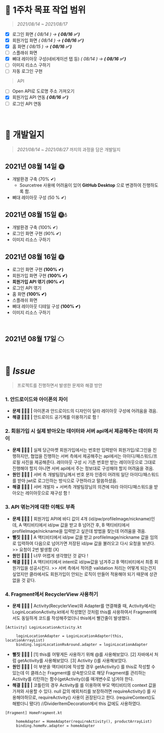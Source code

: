 # 📌 1주차 목표 작업 범위
> _2021/08/14 ~ 2021/08/17_
- [x] 로그인 화면 _( 08/14 )  → **( 08/16 ✅ )**_
- [x] 회원가입 화면 _( 08/14 ) → **( 08/16 ✅ )**_
- [x] 홈 화면 _( 08/15 ) → **( 08/16 ✅ )**_
- [ ] 스플래쉬 화면
- [x] 뼈대 레이아웃 구성(네비게이션 탭 등) _( 08/14 ) → **( 08/16 ✅ )**_
- [ ] 이미지 리소스 구하기 
- [ ] 자동 로그인 구현 
> API
- [ ] Open API로 도로명 주소 가져오기
- [x] 회원가입 API 연동 _**( 08/16 ✅ )**_
- [ ] 로그인 API 연동

<br />

# 📌 개발일지
> _2021/08/14 ~ 2021/08/27_ 까지의 과정을 담은 개발일지 
## 2021년 08월 14일 🌞
- 개발환경 구축 (70% ✔)
  - Sourcetree 사용에 어려움이 있어 **GitHub Desktop** 으로 변경하여 진행하도록 함.
- 뼈대 레이아웃 구성 (50 % ✔)

## 2021년 08월 15일 🌞💧
- 개발환경 구축 (100% ✔)
- 로그인 화면 구현 (90% ✔)
- 이미지 리소스 구하기

## 2021년 08월 16일 🌞
- 로그인 화면 구현 **(100% ✔)**
- 회원가입 화면 구현 **(100% ✔)**
- **회원가입 API 엮기 (90% ✔)**
- 로그인 API 엮기
- 홈 화면 **(100% ✔)**
- 스플래쉬 화면
- 뼈대 레이아웃 디테일 구성 **(100% ✔)**
- 이미지 리소스 구하기

<br />

## 2021년 08월 17일 ☁

<br />

# 📌 _Issue_
> 프로젝트를 진행하면서 발생한 문제와 해결 방안       
### 1. 안드로이드와 아이폰의 차이
  - **문제 🤦🏻‍♀ |** 아이폰과 안드로이드의 디자인이 달라 레이아웃 구성에 어려움을 겪음.
  - **해결 🙆🏻‍♀️ |** 안드로이드 공기계를 이용하기로 함 !

### 2. 회원가입 시 실제 받아오는 데이터와 서버 api에서 제공해주는 데이터 차이
  - **문제 🤦🏻‍♀ |** 실제 당근마켓 회원가입에서는 번호만 입력받아 회원가입/로그인을 진행하지만, 협업을 진행하는 서버 측에서 제공해주는 api에서는 아이디/패스워드/프로필 사진을 제공해준다. 레이아웃 구성 시 기존 번호만 받는 레이아웃으로 그대로 진행해야 할지 아니면 서버 api에서 주는 정보대로 구성해야 할지 어려움을 겪음.
  - **원인 💁🏻‍♀️ |** 서버 측 개발팀장님께서 번호 문자 인증이 어려워 일단 아이디/패스워드를 받아 jwt로 로그인하는 방식으로 구현하라고 말씀하셨음. 
  - **해결 🙆🏻‍♀️ |** 서버 개발자 + 서버측 개발팀장님의 의견에 따라 아이디/패스워드을 받아오는 레이아웃으로 재구성 함 !

### 3. API 엮는거에 대한 이해도 부족
  - **문제 🤦🏻‍♀ |** 회원가입 API에 바디 값이 4개 (id/pw/profileImage/nickname)인데, A 액티비티에서 id/pw 값을 받고 B 넘어간 후, B 액티비티에서 profileImage/nickname을 입력받고 싶은데 방법을 찾는데 어려움을 겪음.
  - **뻘짓 🙅🏻‍♀️ |**  A 액티비티에서 id/pw 값을 받고 profileImage/nickname 값을 임의로 입력하여 다음으로 넘어가면 저장된 id/pw 값을 불러오고 다시 요청을 보낸다. >> 요청이 2번 발생함 (X)
  - **원인 💁🏻‍♀️ |**  너무 어렵게 생각했던 것 같다 !
  - **해결 🙆🏻‍♀️ |**  A 액티비티에서 intent로 id/pw값을 넘겨주고 B 액티비티에서 최종 회원가입을 성공시킨다. >> 서버 측에서 적어준 vaildation 처리는 어떻게 되는건지 싶었지만 클라에서도 회원가입이 안되는 로직이 만들어 적용해야 되기 때문에 상관없을 것 같다.

### 4. Fragment에서 RecyclerView 사용하기
  - **문제 🤦🏻‍♀ |**  Activity(RecyclerView)와 Adapter를 연결해줄 때, Activity에서는 LoginLocationActivity.kt에서 작성했던 것처럼 this를 사용하여서 Fragment에서도 동일하게 코드를 작성해주었더니 this에서 빨간줄이 발생했다.
   ``` 
  [Activity] LoginLocationActivity.kt
   
        loginLocationAdapter = LoginLocationAdapter(this, locationArrayList)
        binding.loginLocationRvAround.adapter = loginLocationAdapter
   ```
  - **뻘짓 🙅🏻‍♀️ |**  [1] this를 어떻게든 사용하기 위해 @를 사용해보았다.   [2] 자바에서 처럼 getActivity를 사용해보았다.    [3] Activity ()를 사용해보았다.
  - **원인 💁🏻‍♀️ |**  이 부분을 액티비티에 작성할 경우 getActivity() 를 this로 작성할 수 있는데 이 클래스는 Fragment를 상속받으므로 해당 Fragment를 관리하는 Activity를 리턴하는 함수(getActivity())를 매개변수로 넘겨야 한다. 
  - **해결 🙆🏻‍♀️ |** 코틀린의 경우 Activity를 를 이용하여 부모 액티비티의 context 값을 가져와 사용할 수 있다. null 값의 예외처리를 보장하려면 requireActivity() 를 사용해야하므로, requireActivity() 사용이 권장된다고 한다. (requireContext()도 해봤더니 됐다!)  //DividerItemDecoration에서 this 값에도 사용하였다. 
   ```
   [Fragment] HomeFragment.kt
   
        homeAdapter = HomeAdapter(requireActivity(), productArrayList)
        binding.homeRv.adapter = homeAdapter
   ```
